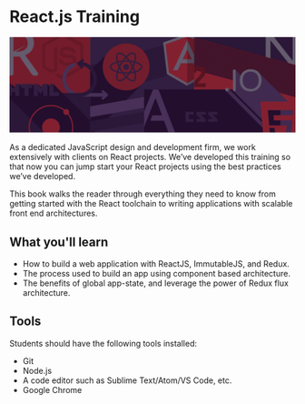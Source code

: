 # React.js Training

![](images/intro.png)

As a dedicated JavaScript design and development firm, we work extensively with clients on React projects. We’ve developed this training so that now you can jump start your React projects using the best practices we’ve developed.

This book walks the reader through everything they need to know from getting started with the React toolchain to writing applications with scalable front end architectures.


## What you'll learn

- How to build a web application with ReactJS, ImmutableJS, and Redux.
- The process used to build an app using component based architecture.
- The benefits of global app-state, and leverage the power of Redux flux architecture.


## Tools

Students should have the following tools installed:

+ Git
+ Node.js
+ A code editor such as Sublime Text/Atom/VS Code, etc.
+ Google Chrome

